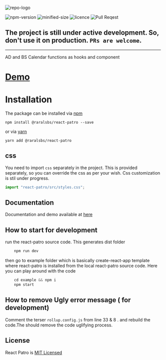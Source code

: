 ![repo-logo](media/img/repo-beta.svg "react-patro")

![npm-version](https://img.shields.io/npm/v/react-patro) ![minified-size](https://img.shields.io/bundlephobia/min/react-patro) ![licence](https://img.shields.io/npm/l/react-patro) ![Pull Reqest](https://img.shields.io/badge/PRs-Welcome-blue)

## The project is still under active development. So, don't use it on production. `PRs are welcome`.

---

AD and BS Calendar functions as hooks and component

# [Demo](https://react-patro.netlify.app/)

# Installation

The package can be installed via [npm](https://github.com/npm/cli)

```cli
npm install @raralsbs/react-patro --save
```

or via [yarn](https://github.com/yarnpkg/yarn)

```cli
yarn add @raralsbs/react-patro
```

## css

You need to import `css` separately in the project. This is provided separately, so you can override the css as per your wish. Css customization is stil under progress.

```jsx
import "react-patro/src/styles.css";
```

## Documentation

Documentation and demo available at [here](https://react-patro.netlify.app/)

## How to start for development

run the react-patro source code. This generates dist folder

```javascript
    npm run dev

```

then go to example folder which is basically create-react-app template where react-patro is installed from the local react-patro source code. Here you can play around with the code

```javascript
    cd example && npm i
    npm start
```

## How to remove Ugly error message ( for development)

Comment the terser `rollup.config.js` from line 33 & 8 . and rebuild the code.The should remove the code uglifying process.

## License

React Patro is [MIT Licensed](LICENSE)
